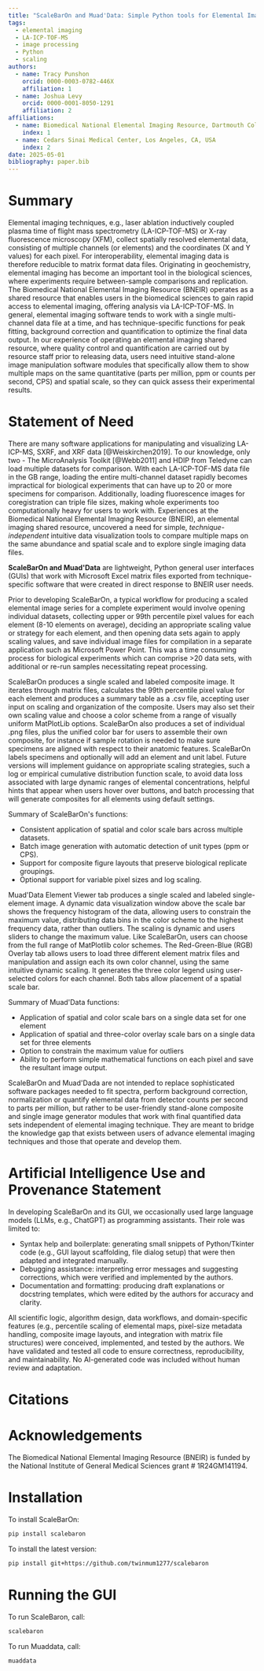 ```yaml
---
title: "ScaleBarOn and Muad'Data: Simple Python tools for Elemental Imaging Data Visualization and Comparative Scaling."
tags:
  - elemental imaging
  - LA-ICP-TOF-MS
  - image processing
  - Python
  - scaling
authors:
  - name: Tracy Punshon
    orcid: 0000-0003-0782-446X
    affiliation: 1
  - name: Joshua Levy
    orcid: 0000-0001-8050-1291
    affiliation: 2
affiliations:
  - name: Biomedical National Elemental Imaging Resource, Dartmouth College, Hanover, NH, USA
    index: 1
  - name: Cedars Sinai Medical Center, Los Angeles, CA, USA
    index: 2
date: 2025-05-01
bibliography: paper.bib
---
```


# Summary  

Elemental imaging techniques, e.g., laser ablation inductively coupled plasma time of flight mass spectrometry (LA-ICP-TOF-MS) or X-ray fluorescence microscopy (XFM), collect spatially resolved elemental data, consisting of multiple channels (or elements) and the coordinates (X and Y values) for each pixel. For interoperability, elemental imaging data is therefore reducible to matrix format data files. Originating in geochemistry, elemental imaging has become an important tool in the biological sciences, where experiments require between-sample comparisons and replication. The Biomedical National Elemental Imaging Resource (BNEIR) operates as a shared resource that enables users in the biomedical sciences to gain rapid access to elemental imaging, offering analysis via LA-ICP-TOF-MS. In general, elemental imaging software tends to work with a single multi-channel data file at a time, and has technique-specific functions for peak fitting, background correction and quantification to optimize the final data output. In our experience of operating an elemental imaging shared resource, where quality control and quantification are carried out by resource staff prior to releasing data, users need intuitive stand-alone image manipulation software modules that specifically allow them to show multiple maps on the same quantitative (parts per million, ppm or counts per second, CPS) and spatial scale, so they can quick assess their experimental results. 

# Statement of Need

There are many software applications for manipulating and visualizing LA-ICP-MS, SXRF, and XRF data [@Weiskirchen2019]. To our knowledge, only two - The MicroAnalysis Toolkit [@Webb2011] and HDIP from Teledyne can load multiple datasets for comparison. With each LA-ICP-TOF-MS data file in the GB range, loading the entire multi-channel dataset rapidly becomes impractical for biological experiments that can have up to 20 or more specimens for comparison. Additionally, loading fluorescence images for coregistration can triple file sizes, making whole experiments too computationally heavy for users to work with. Experiences at the Biomedical National Elemental Imaging Resource (BNEIR), an elemental imaging shared resource, uncovered a need for simple, *technique-independent* intuitive data visualization tools to compare multiple maps on the same abundance and spatial scale and to explore single imaging data files. 

**ScaleBarOn and Muad'Data** are lightweight, Python general user interfaces (GUIs) that work with Microsoft Excel matrix files exported from technique-specific software that were created in direct response to BNEIR user needs. 

Prior to developing ScaleBarOn, a typical workflow for producing a scaled elemental image series for a complete experiment would involve opening individual datasets, collecting upper or 99th percentile pixel values for each element (8-10 elements on average), deciding an appropriate scaling value or strategy for each element, and then opening data sets again to apply scaling values, and save individual image files for compilation in a separate application such as Microsoft Power Point. This was a time consuming process for biological experiments which can comprise >20 data sets, with additional or re-run samples necessitating repeat processing.

ScaleBarOn produces a single scaled and labeled composite image. It iterates through matrix files, calculates the 99th percentile pixel value for each element and produces a summary table as a .csv file, accepting user input on scaling and organization of the composite. Users may also set their own scaling value and choose a color scheme from a range of visually uniform MatPlotLib options. ScaleBarOn also produces a set of individual .png files, plus the unified color bar for users to assemble their own composite, for instance if sample rotation is needed to make sure specimens are aligned with respect to their anatomic features. ScaleBarOn labels specimens and optionally will add an element and unit label. Future versions will implement guidance on appropriate scaling strategies, such a log or empirical cumulative distribution function scale, to avoid data loss associated with large dynamic ranges of elemental concentrations, helpful hints that appear when users hover over buttons, and batch processing that will generate composites for all elements using default settings. 

Summary of ScaleBarOn's functions:

- Consistent application of spatial and color scale bars across multiple datasets.
- Batch image generation with automatic detection of unit types (ppm or CPS).
- Support for composite figure layouts that preserve biological replicate groupings.
- Optional support for variable pixel sizes and log scaling.

Muad'Data Element Viewer tab produces a single scaled and labeled single-element image. A dynamic data visualization window above the scale bar shows the frequency histogram of the data, allowing users to constrain the maximum value, distributing data bins in the color scheme to the highest frequency data, rather than outliers. The scaling is dynamic and users sliders to change the maximum value. Like ScaleBarOn, users can choose from the full range of MatPlotlib color schemes. The Red-Green-Blue (RGB) Overlay tab allows users to load three different element matrix files and manipulation and assign each its own color channel, using the same intuitive dynamic scaling. It generates the three color legend using user-selected colors for each channel. Both tabs allow placement of a spatial scale bar.

Summary of Muad'Data functions:

- Application of spatial and color scale bars on a single data set for one element
- Application of spatial and three-color overlay scale bars on a single data set for three elements
- Option to constrain the maximum value for outliers
- Ability to perform simple mathematical functions on each pixel and save the resultant image output.


ScaleBarOn and Muad'Dada are not intended to replace sophisticated software packages needed to fit spectra, perform background correction, normalization or quantify elemental data from detector counts per second to parts per million, but rather to be user-friendly stand-alone composite and single image generator modules that work with final quantified data sets independent of elemental imaging technique. They are meant to bridge the knowledge gap that exists between users of advance elemental imaging techniques and those that operate and develop them.

# Artificial Intelligence Use and Provenance Statement
In developing ScaleBarOn and its GUI, we occasionally used large language models (LLMs, e.g., ChatGPT) as programming assistants. Their role was limited to:

- Syntax help and boilerplate: generating small snippets of Python/Tkinter code (e.g., GUI layout scaffolding, file dialog setup) that were   then adapted and integrated manually.
- Debugging assistance: interpreting error messages and suggesting corrections, which were verified and implemented by the authors.
- Documentation and formatting: producing draft explanations or docstring templates, which were edited by the authors for accuracy and clarity.

All scientific logic, algorithm design, data workflows, and domain-specific features (e.g., percentile scaling of elemental maps, pixel-size metadata handling, composite image layouts, and integration with matrix file structures) were conceived, implemented, and tested by the authors. We have validated and tested all code to ensure correctness, reproducibility, and maintainability. No AI-generated code was included without human review and adaptation.

# Citations

# Acknowledgements

The Biomedical National Elemental Imaging Resource (BNEIR) is funded by the National Institute of General Medical Sciences grant # 1R24GM141194. 

# Installation

To install ScaleBarOn:

```bash
pip install scalebaron
```

To install the latest version:

```bash
pip install git+https://github.com/twinmum1277/scalebaron
```

# Running the GUI

To run ScaleBaron, call:

```bash
scalebaron
```
To run Muaddata, call:

```bash
muaddata
```
